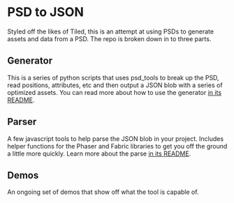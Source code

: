 # PSD to JSON 

Styled off the likes of Tiled, this is an attempt at using PSDs to generate assets and data from a PSD.  The repo is broken down in to three parts.

## Generator

This is a series of python scripts that uses psd_tools to break up the PSD, read positions, attributes, etc and then output a JSON blob with a series of optimized assets.  You can read more about how to use the generator [in its README](./generate/README.md).

## Parser

A few javascript tools to help parse the JSON blob in your project.  Includes helper functions for the Phaser and Fabric libraries to get you off the ground a little more quickly.  Learn more about the parse [in its README](./parser/README.md).

## Demos

An ongoing set of demos that show off what the tool is capable of.
